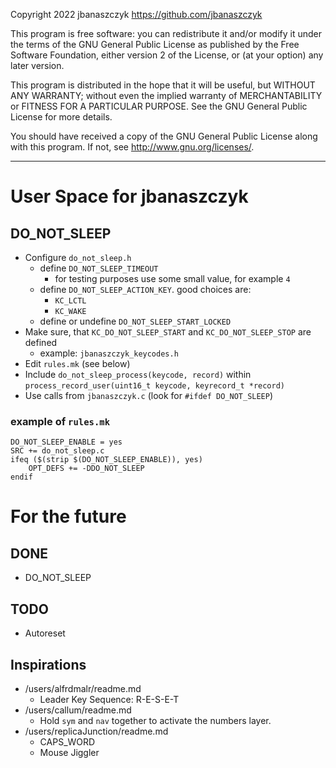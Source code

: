 Copyright 2022 jbanaszczyk https://github.com/jbanaszczyk

This program is free software: you can redistribute it and/or modify
it under the terms of the GNU General Public License as published by
the Free Software Foundation, either version 2 of the License, or
(at your option) any later version.

This program is distributed in the hope that it will be useful,
but WITHOUT ANY WARRANTY; without even the implied warranty of
MERCHANTABILITY or FITNESS FOR A PARTICULAR PURPOSE.  See the
GNU General Public License for more details.

You should have received a copy of the GNU General Public License
along with this program.  If not, see <http://www.gnu.org/licenses/>.

---

# User Space for jbanaszczyk

## DO_NOT_SLEEP

* Configure `do_not_sleep.h`
  * define `DO_NOT_SLEEP_TIMEOUT`
    * for testing purposes use some small value, for example `4`
  * define `DO_NOT_SLEEP_ACTION_KEY`. good choices are: 
    * `KC_LCTL`
    * `KC_WAKE`
  * define or undefine `DO_NOT_SLEEP_START_LOCKED`
* Make sure, that `KC_DO_NOT_SLEEP_START` and `KC_DO_NOT_SLEEP_STOP` are defined
  * example: `jbanaszczyk_keycodes.h`
* Edit `rules.mk` (see below)
* Include `do_not_sleep_process(keycode, record)` within `process_record_user(uint16_t keycode, keyrecord_t *record)`
* Use calls from `jbanaszczyk.c` (look for `#ifdef DO_NOT_SLEEP`)

### example of `rules.mk`

```
DO_NOT_SLEEP_ENABLE = yes
SRC += do_not_sleep.c
ifeq ($(strip $(DO_NOT_SLEEP_ENABLE)), yes)
    OPT_DEFS += -DDO_NOT_SLEEP
endif
```

# For the future
  
## DONE

* DO_NOT_SLEEP

## TODO

* Autoreset

## Inspirations

* /users/alfrdmalr/readme.md
  * Leader Key Sequence: R-E-S-E-T
* /users/callum/readme.md
  * Hold `sym` and `nav` together to activate the numbers layer.
* /users/replicaJunction/readme.md
  * CAPS_WORD
  * Mouse Jiggler
